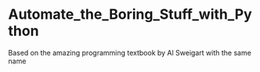 # Automate_the_Boring_Stuff_with_Python
 Based on the amazing programming textbook by Al Sweigart with the same name
